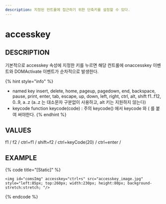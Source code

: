 ```yaml
---
description: 지정된 컨트롤에 접근하기 위한 단축키를 설정할 수 있다.
---
```


# accesskey

## DESCRIPTION

기본적으로 accesskey 속성에 지정한 키를 누르면 해당 컨트롤에 onaccesskey 이벤트와 DOMActivate 이벤트가 순차적으로 발생한다.

{% hint style="info" %}
* named key insert, delete, home, pageup, pagedown, end, backspace, pause, print, enter, tab, escape, up, down, left, right, ctrl, alt, shift f1..f12, 0..9, a..z \(a..z 는 대소문자 구분없이 사용하고, alt 키는 지원하지 않는다\)
* keycode function keycode\(code\) : 주의 keycode\(\) 에서 keycode 와 \( 를 붙여 써야한다.
{% endhint %}

## VALUES

f1 / f2 / ctrl+f1 / shift+f2 / ctrl+keyCode\(20\) / ctrl+enter /

## EXAMPLE

{% code title="\[Static\]" %}
```markup
<img id="comsImg" accesskey="ctrl+s" src="accesskey_image.jpg" style="left:85px; top:260px; width:230px; height:80px; background-stretch:stretch; "/>
```
{% endcode %}

